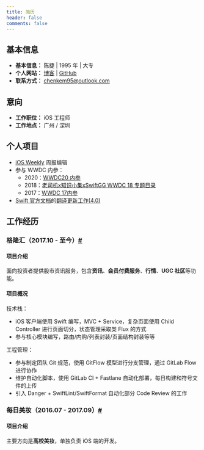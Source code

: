 ```yaml
---
title: 简历
header: false
comments: false
---
```


## 基本信息

- **基本信息：** 陈捷 | 1995 年 | 大专
- **个人网站：** [博客](https://kemchenj.github.io) | [GitHub](https://github.com/kemchenj)
- **联系方式：** [chenkem95@outlook.com](mailto:chenkem95@outlook.com)

## 意向

- **工作职位：** iOS 工程师
- **工作地点：** 广州 / 深圳

## 个人项目

- [iOS Weekly](https://github.com/SwiftOldDriver/iOS-Weekly) 周报编辑
- 参与 WWDC 内参：
  - 2020：[WWDC20 内参](https://xiaozhuanlan.com/wwdc20)
  - 2018：[老司机x知识小集xSwiftGG WWDC 18 专题目录](https://juejin.im/post/5b1d284df265da6e572b3d87)
  - 2017：[WWDC 17内参](https://xiaozhuanlan.com/wwdc17)
- [Swift 官方文档](https://swift.org/documentation/)的[翻译更新工作(4.0)](https://github.com/SwiftGGTeam/the-swift-programming-language-in-chinese)

## 工作经历

### 格隆汇（2017.10 - 至今）[#](https://itunes.apple.com/hk/app/格隆汇-港股财经资讯/id923859358)

#### 项目介绍

面向投资者提供股市资讯服务，包含**资讯**、**会员付费服务**、**行情**、**UGC 社区**等功能。

#### 项目概况

技术栈：

- iOS 客户端使用 Swift 编写，MVC + Service，复杂页面使用 Child Controller 进行页面切分，状态管理采取类 Flux 的方式
- 参与核心模块编写，路由/内购/列表封装/页面结构封装等等

工程管理：

- 参与制定团队 Git 规范，使用 GitFlow 模型进行分支管理，通过 GitLab Flow 进行协作
- 维护自动化脚本，使用 GitLab CI + Fastlane 自动化部署，每日构建和符号文件的上传
- 引入 Danger + SwiftLint/SwiftFormat 自动化部分 Code Review 的工作

### 每日美妆（2016.07 - 2017.09）[#](https://itunes.apple.com/cn/app/%E6%AF%8F%E6%97%A5%E7%BE%8E%E5%A6%86/id1146429761) 

#### 项目介绍

主要方向是**高校美妆**，单独负责 iOS 端的开发。
